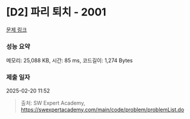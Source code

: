# [D2] 파리 퇴치 - 2001 

[문제 링크](https://swexpertacademy.com/main/code/problem/problemDetail.do?contestProbId=AV5PzOCKAigDFAUq) 

### 성능 요약

메모리: 25,088 KB, 시간: 85 ms, 코드길이: 1,274 Bytes

### 제출 일자

2025-02-20 11:52



> 출처: SW Expert Academy, https://swexpertacademy.com/main/code/problem/problemList.do